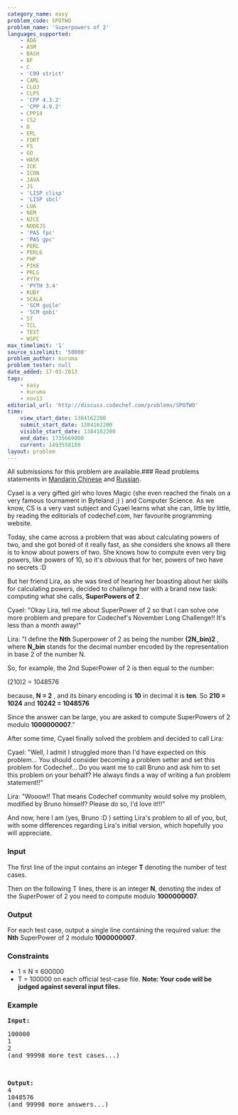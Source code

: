 ```yaml
---
category_name: easy
problem_code: SPOTWO
problem_name: 'Superpowers of 2'
languages_supported:
    - ADA
    - ASM
    - BASH
    - BF
    - C
    - 'C99 strict'
    - CAML
    - CLOJ
    - CLPS
    - 'CPP 4.3.2'
    - 'CPP 4.9.2'
    - CPP14
    - CS2
    - D
    - ERL
    - FORT
    - FS
    - GO
    - HASK
    - ICK
    - ICON
    - JAVA
    - JS
    - 'LISP clisp'
    - 'LISP sbcl'
    - LUA
    - NEM
    - NICE
    - NODEJS
    - 'PAS fpc'
    - 'PAS gpc'
    - PERL
    - PERL6
    - PHP
    - PIKE
    - PRLG
    - PYTH
    - 'PYTH 3.4'
    - RUBY
    - SCALA
    - 'SCM guile'
    - 'SCM qobi'
    - ST
    - TCL
    - TEXT
    - WSPC
max_timelimit: '1'
source_sizelimit: '50000'
problem_author: kuruma
problem_tester: null
date_added: 17-03-2013
tags:
    - easy
    - kuruma
    - nov13
editorial_url: 'http://discuss.codechef.com/problems/SPOTWO'
time:
    view_start_date: 1384162200
    submit_start_date: 1384162200
    visible_start_date: 1384162200
    end_date: 1735669800
    current: 1493558188
layout: problem
---
```

All submissions for this problem are available.###  Read problems statements in [Mandarin Chinese](http://www.codechef.com/download/translated/NOV13/mandarin/SPOTWO.pdf) and [Russian](http://www.codechef.com/download/translated/NOV13/russian/SPOTWO.PDF).

Cyael is a very gifted girl who loves Magic (she even reached the finals on a very famous tournament in Byteland ;) ) and Computer Science. As we know, CS is a very vast subject and Cyael learns what she can, little by little, by reading the editorials of codechef.com, her favourite programming website.

Today, she came across a problem that was about calculating powers of two, and she got bored of it really fast, as she considers she knows all there is to know about powers of two. She knows how to compute even very big powers, like powers of 10, so it's obvious that for her, powers of two have no secrets :D

But her friend Lira, as she was tired of hearing her boasting about her skills for calculating powers, decided to challenge her with a brand new task: computing what she calls,  **SuperPowers of 2** .

 Cyael: "Okay Lira, tell me about SuperPower of 2 so that I can solve one more problem and prepare for Codechef's November Long Challenge!! It's less than a month away!"

 Lira: "I define the **Nth** Superpower of 2 as being the number **(2N\_bin)2** , where **N\_bin** stands for the decimal number encoded by the representation in base 2 of the number N.

So, for example, the 2nd SuperPower of 2 is then equal to the number:

(210)2 = 1048576

 because,  **N = 2** , and its binary encoding is **10** in decimal it is **ten**. So **210 = 1024** and **10242 = 1048576**

Since the answer can be large, you are asked to compute SuperPowers of 2 modulo **1000000007**."

After some time, Cyael finally solved the problem and decided to call Lira:

 Cyael: "Well, I admit I struggled more than I'd have expected on this problem... You should consider becoming a problem setter and set this problem for Codechef... Do you want me to call Bruno and ask him to set this problem on your behalf? He always finds a way of writing a fun problem statement!!"

 Lira: "Wooow!! That means Codechef community would solve my problem, modified by Bruno himself? Please do so, I'd love it!!!"

 And now, here I am (yes, Bruno :D ) setting Lira's problem to all of you, but, with some differences regarding Lira's initial version, which hopefully you will appreciate.

### Input

The first line of the input contains an integer **T** denoting the number of test cases.

Then on the following T lines, there is an integer **N**, denoting the index of the SuperPower of 2 you need to compute modulo **1000000007**.

### Output

For each test case, output a single line containing the required value: the **Nth** SuperPower of 2 modulo **1000000007**.

### Constraints

- 1 ≤ N ≤ 600000
- T = 100000 on each official test-case file.
**Note: Your code will be judged against several input files.**


### Example

<pre><b>Input:</b>
<p>100000
1
2
(and 99998 more test cases...)</p>

<b>Output:</b>
4
1048576
(and 99998 more answers...)
</pre>